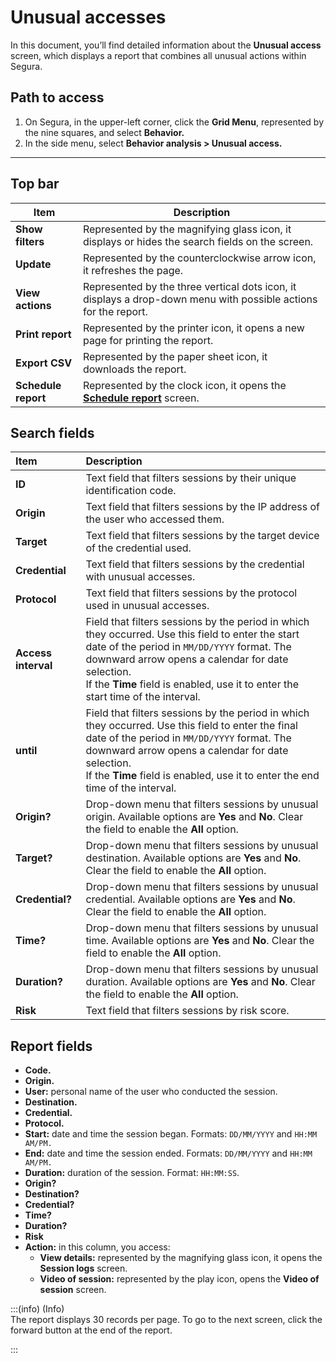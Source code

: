 # Unusual accesses

In this document, you’ll find detailed information about the **Unusual access** screen, which displays a report that combines all unusual actions within Segura.

## **Path to access**

1. On Segura, in the upper-left corner, click the **Grid Menu**, represented by the nine squares, and select **Behavior.**  
2. In the side menu, select **Behavior analysis > Unusual access.**

***

## **Top bar**

| Item | Description |
| ----- | ----- |
| **Show filters** | Represented by the magnifying glass icon, it displays or hides the search fields on the screen. |
| **Update** | Represented by the counterclockwise arrow icon, it refreshes the page. |
| **View actions** | Represented by the three vertical dots icon, it displays a drop-down menu with possible actions for the report. |
| **Print report** | Represented by the printer icon, it opens a new page for printing the report. |
| **Export CSV** | Represented by the paper sheet icon, it downloads the report. |
| **Schedule report** | Represented by the clock icon, it opens the [**Schedule report**](/v4/docs/general-information-how-to-issue-download-and-schedule-device-reports) screen. |

## **Search fields**

| Item | Description |
| :---- | :---- |
| **ID** | Text field that filters sessions by their unique identification code. |
| **Origin** | Text field that filters sessions by the IP address of the user who accessed them. |
| **Target** | Text field that filters sessions by the target device of the credential used. |
| **Credential** | Text field that filters sessions by the credential with unusual accesses. |
| **Protocol** | Text field that filters sessions by the protocol used in unusual accesses. |
| **Access interval** | Field that filters sessions by the period in which they occurred. Use this field to enter the start date of the period in `MM/DD/YYYY` format. The downward arrow opens a calendar for date selection.  <br>If the **Time** field is enabled, use it to enter the start time of the interval. |
| **until** | Field that filters sessions by the period in which they occurred. Use this field to enter the final date of the period in `MM/DD/YYYY` format. The downward arrow opens a calendar for date selection. <br> If the **Time** field is enabled, use it to enter the end time of the interval.  |
| **Origin?** | Drop-down menu that filters sessions by unusual origin. Available options are **Yes** and **No**. Clear the field to enable the **All** option. |
| **Target?** | Drop-down menu that filters sessions by unusual destination. Available options are **Yes** and **No**. Clear the field to enable the **All** option. |
| **Credential?** | Drop-down menu that filters sessions by unusual credential. Available options are **Yes** and **No**. Clear the field to enable the **All** option. |
| **Time?** | Drop-down menu that filters sessions by unusual time. Available options are **Yes** and **No**. Clear the field to enable the **All** option. |
| **Duration?** | Drop-down menu that filters sessions by unusual duration. Available options are **Yes** and **No**. Clear the field to enable the **All** option. |
| **Risk** | Text field that filters sessions by risk score. |

## **Report fields**

* **Code.**    
* **Origin.**    
* **User:** personal name of the user who conducted the session.    
* **Destination.**    
* **Credential.**    
* **Protocol.**    
* **Start:** date and time the session began. Formats: `DD/MM/YYYY` and `HH:MM AM/PM.`  
* **End:** date and time the session ended. Formats: `DD/MM/YYYY` and `HH:MM AM/PM.`    
* **Duration:** duration of the session. Format: `HH:MM:SS`.    
* **Origin?**    
* **Destination?**    
* **Credential?**    
* **Time?**    
* **Duration?**    
* **Risk**    
* **Action:** in this column, you access:    
  * **View details:** represented by the magnifying glass icon, it opens the **Session logs** screen.    
  * **Video of session:** represented by the play icon, opens the **Video of session** screen.  



:::(info) (Info)  
The report displays 30 records per page. To go to the next screen, click the forward button at the end of the report.

:::  